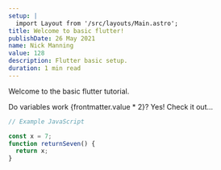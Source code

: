 ```yaml
---
setup: |
  import Layout from '/src/layouts/Main.astro';
title: Welcome to basic flutter!
publishDate: 26 May 2021
name: Nick Manning
value: 128
description: Flutter basic setup.
duration: 1 min read
---
```


Welcome to the basic flutter tutorial.

Do variables work {frontmatter.value \* 2}? Yes! Check it out...

```javascript
// Example JavaScript

const x = 7;
function returnSeven() {
  return x;
}
```
